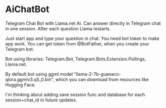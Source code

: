 # AiChatBot
Telegram Chat Bot with Llama.net Ai. Can answer directly in Telegram chat in one session. After each question Llama restarts.

Just start app and type your question in chat. You need bot token to make app work. You can get token from @BotFather, when you create your Telegram bot.

Bot using libraries: Telegram.Bot, Telegram.Bots.Extension.Pollings, Llama.net.

By default bot using ggml model "llama-2-7b-guanaco-qlora.ggmlv3.q5_0.bin", which you can download from resources like Hugging Face.

I'm thinking about adding save session func and database for each session+chat_id in future updates.
